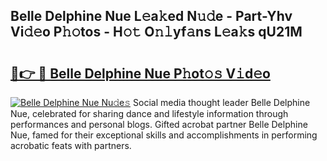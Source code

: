 ## Belle Delphine Nue L𝚎a𝚔ed N𝚞𝚍e - Part-Yhv Vi𝚍𝚎o P𝚑𝚘tos - H𝚘𝚝 O𝚗𝚕yf𝚊ns L𝚎a𝚔s qU21M

# <h2><a href="http://kf89431.oniu.top/?m=Belle+Delphine+Nue">🔗👉 🔴 Belle Delphine Nue P𝚑ot𝚘𝚜 V𝚒d𝚎o</a></h2>

[![Belle Delphine Nue Nu𝚍e𝚜](https://i.imgur.com/0qMVB7G.gif)](http://kf89431.oniu.top/?m=Belle+Delphine+Nue)
Social media thought leader Belle Delphine Nue, celebrated for sharing dance and lifestyle information through performances and personal blogs. Gifted acrobat partner Belle Delphine Nue, famed for their exceptional skills and accomplishments in performing acrobatic feats with partners.  
